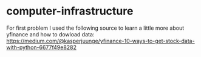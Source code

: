# computer-infrastructure
For first problem I used the following source to learn a little more about yfinance and how to dowload data:
https://medium.com/@kasperjuunge/yfinance-10-ways-to-get-stock-data-with-python-6677f49e8282